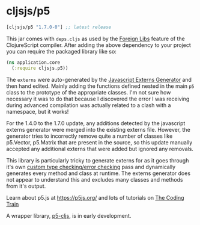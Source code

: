 # cljsjs/p5

[](dependency)
```clojure
[cljsjs/p5 "1.7.0-0"] ;; latest release
```

[](/dependency)

This jar comes with `deps.cljs` as used by the [Foreign Libs][flibs] feature
of the ClojureScript compiler. After adding the above dependency to your project
you can require the packaged library like so:

```clojure
(ns application.core
  (:require cljsjs.p5))
```

The `externs` were auto-generated by the [Javascript Externs Generator](https://github.com/jmmk/javascript-externs-generator) and then hand edited. Mainly adding the functions defined nested in the main `p5` class to the prototype of the appropriate classes. I'm not sure how necessary it was to do that because I discovered the error I was receiving during advanced compilation was actually related to a clash with a namespace, but it works!

For the 1.4.0 to the 1.7.0 update, any additions detected by the javascript externs generator were merged into the existing externs file. However, the generator tries to incorrectly remove quite a number of classes like p5.Vector, p5.Matrix that are present in the source, so this update manually accepted any additional externs that were added but ignored any removals.

This library is particularly tricky to generate externs for as it goes through it's own [custom type checking/error checking](https://github.com/processing/p5.js/blob/main/contributor_docs/friendly_error_system.md) pass and dynamically generates every method and class at runtime. The externs generator does not appear to understand this and excludes many classes and methods from it's output.

Learn about p5.js at https://p5js.org/ and lots of tutorials on [The Coding Train](https://www.youtube.com/user/shiffman)

A wrapper library, [p5-cljs](https://github.com/pablinos/p5-cljs), is in early development.

[flibs]: https://clojurescript.org/reference/packaging-foreign-deps
